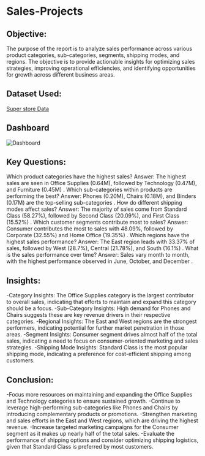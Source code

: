 # Sales-Projects
## Objective:
The purpose of the report is to analyze sales performance across various product categories, sub-categories, segments, shipping modes, and regions. The objective is to provide actionable insights for optimizing sales strategies, improving operational efficiencies, and identifying opportunities for growth across different business areas.

## Dataset Used:
<a href="https://github.com/MSingh136/Sales-Project/blob/main/SuperStore_Sales_Dataset.csv">Super store Data</a>

## Dashboard
![Dashboard](https://github.com/user-attachments/assets/0f75cb7d-bb16-433f-94a7-6bfcb2dfe093)

## Key Questions:
Which product categories have the highest sales?
Answer: The highest sales are seen in Office Supplies (0.64M), followed by Technology (0.47M), and Furniture (0.45M)​
.
Which sub-categories within products are performing the best?
Answer: Phones (0.20M), Chairs (0.18M), and Binders (0.17M) are the top-selling sub-categories​
.
How do different shipping modes affect sales?
Answer: The majority of sales come from Standard Class (58.27%), followed by Second Class (20.09%), and First Class (15.52%)​
.
Which customer segments contribute most to sales?
Answer: Consumer contributes the most to sales with 48.09%, followed by Corporate (32.55%) and Home Office (19.35%)​
.
Which regions have the highest sales performance?
Answer: The East region leads with 33.37% of sales, followed by West (28.7%), Central (21.78%), and South (16.1%)​
.
What is the sales performance over time?
Answer: Sales vary month to month, with the highest performance observed in June, October, and December​
.

## Insights:
-Category Insights: The Office Supplies category is the largest contributor to overall sales, indicating that efforts to maintain and expand this category should be a focus.
-Sub-Category Insights: High demand for Phones and Chairs suggests these are key revenue drivers in their respective categories.
-Regional Insights: The East and West regions are the strongest performers, indicating potential for further market penetration in those areas.
-Segment Insights: Consumer segment drives almost half of the total sales, indicating a need to focus on consumer-oriented marketing and sales strategies.
-Shipping Mode Insights: Standard Class is the most popular shipping mode, indicating a preference for cost-efficient shipping among customers.

## Conclusion:
-Focus more resources on maintaining and expanding the Office Supplies and Technology categories to ensure sustained growth.
-Continue to leverage high-performing sub-categories like Phones and Chairs by introducing complementary products or promotions.
-Strengthen marketing and sales efforts in the East and West regions, which are driving the highest revenue.
-Increase targeted marketing campaigns for the Consumer segment as it makes up nearly half of the total sales.
-Evaluate the performance of shipping options and consider optimizing shipping logistics, given that Standard Class is preferred by most customers.
